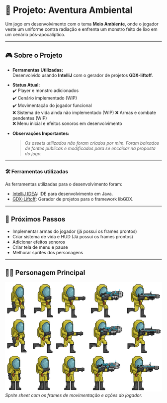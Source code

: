 # 🌱 Projeto: Aventura Ambiental

Um jogo em desenvolvimento com o tema **Meio Ambiente**, onde o jogador veste um uniforme contra radiação e enfrenta um monstro feito de lixo em um cenário pós-apocalíptico.

---

## 🎮 Sobre o Projeto

- **Ferramentas Utilizadas:**  
  Desenvolvido usando **IntelliJ** com o gerador de projetos **GDX-liftoff**.

- **Status Atual:**  
  ✔️ Player e monstro adicionados  
  ✔️ Cenário implementado (WIP)  
  ✔️ Movimentação do jogador funcional  
  ❌ Sistema de vida ainda não implementado (WIP)
  ❌ Armas e combate pendentes (WIP)  
  ❌ Menu inicial e efeitos sonoros em desenvolvimento

- **Observações Importantes:**  
  > *Os assets utilizados não foram criados por mim. Foram baixados de fontes públicas e modificados para se encaixar na proposta do jogo.*

---

### 🛠️ Ferramentas utilizadas

As ferramentas utilizadas para o desenvolvimento foram:

- [IntelliJ IDEA](https://www.jetbrains.com/idea/): IDE para desenvolvimento em Java.
- [GDX-Liftoff](https://github.com/tommyettinger/gdx-liftoff): Gerador de projetos para o framework libGDX.

---

## 🧪 Próximos Passos

- Implementar armas do jogador (já possui os frames prontos)
- Criar sistema de vida e HUD (Já possui os frames prontos)
- Adicionar efeitos sonoros
- Criar tela de menu e pause
- Melhorar sprites dos personagens

---

## 🧍‍♂️ Personagem Principal

![Sprite do Personagem](./Alpha_Game/assets/Player/Player_Moviment.png)  
*Sprite sheet com os frames de movimentação e ações do jogador.*
